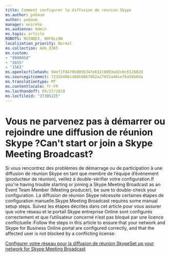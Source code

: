 ```yaml
---
title: Comment configurer la diffusion de réunion Skype
ms.author: pebaum
author: pebaum
manager: mnirkhe
ms.audience: Admin
ms.topic: article
ROBOTS: NOINDEX, NOFOLLOW
localization_priority: Normal
ms.collection: Adm_O365
ms.custom:
- "9000058"
- "2655"
- "1563"
ms.openlocfilehash: 94ef1f8479b0056347e632c8993ad2c6c612602d
ms.sourcegitcommit: 7232b48bcd8bb9867d52a2f055a46ce76a58b8da
ms.translationtype: MT
ms.contentlocale: fr-FR
ms.lasthandoff: 09/27/2019
ms.locfileid: "37305225"
---
```

# <a name="cant-start-or-join-a-skype-meeting-broadcast"></a><span data-ttu-id="c79aa-102">Vous ne parvenez pas à démarrer ou rejoindre une diffusion de réunion Skype ?</span><span class="sxs-lookup"><span data-stu-id="c79aa-102">Can't start or join a Skype Meeting Broadcast?</span></span>

<span data-ttu-id="c79aa-103">Si vous rencontrez des problèmes de démarrage ou de participation à une diffusion de réunion Skype en tant que membre de l’équipe d’événement (producteur de réunion), veillez à double-vérifier votre configuration.</span><span class="sxs-lookup"><span data-stu-id="c79aa-103">If you're having trouble starting or joining a Skype Meeting Broadcast as an Event Team Member (Meeting producer), be sure to double-check your configuration.</span></span> <span data-ttu-id="c79aa-104">La diffusion de réunion Skype nécessite certaines étapes de configuration manuelle.</span><span class="sxs-lookup"><span data-stu-id="c79aa-104">Skype Meeting Broadcast requires some manual setup steps.</span></span> <span data-ttu-id="c79aa-105">Suivez les étapes décrites dans cet article pour vous assurer que votre réseau et le portail Skype entreprise Online sont configurés correctement et que l’utilisateur concerné n’est pas bloqué par une licence conflictuelle :</span><span class="sxs-lookup"><span data-stu-id="c79aa-105">Follow the steps in this article to ensure that your network and Skype for Business Online portal are configured correctly, and that the affected user is not blocked by a conflicting license:</span></span>

[<span data-ttu-id="c79aa-106">Configurer votre réseau pour la diffusion de réunion Skype</span><span class="sxs-lookup"><span data-stu-id="c79aa-106">Set up your network for Skype Meeting Broadcast</span></span>](https://docs.microsoft.com/SkypeForBusiness/set-up-your-network-for-skype-meeting-broadcast/set-up-your-network-for-skype-meeting-broadcast)